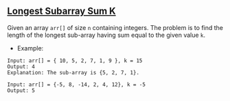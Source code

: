 ## [Longest Subarray Sum K](https://www.geeksforgeeks.org/longest-sub-array-sum-k/)

Given an array `arr[]` of size `n` containing integers. The problem is to find the length of the longest sub-array having sum equal to the given value `k`.

- Example:
```
Input: arr[] = { 10, 5, 2, 7, 1, 9 }, k = 15
Output: 4
Explanation: The sub-array is {5, 2, 7, 1}.

Input: arr[] = {-5, 8, -14, 2, 4, 12}, k = -5
Output: 5
```
